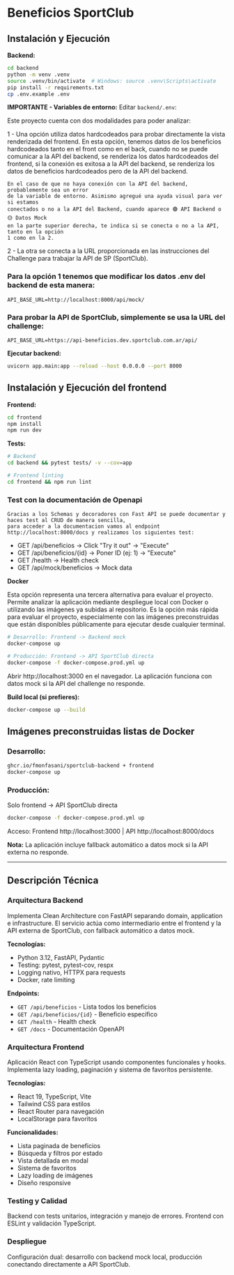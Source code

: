 # Beneficios SportClub

## Instalación y Ejecución

**Backend:**
```bash
cd backend
python -m venv .venv
source .venv/bin/activate  # Windows: source .venv\Scripts\activate
pip install -r requirements.txt
cp .env.example .env
```

**IMPORTANTE - Variables de entorno:** Editar `backend/.env`:

Este proyecto cuenta con dos modalidades para poder analizar:

1 - Una opción utiliza datos hardcodeados para probar directamente la vista renderizada
    del frontend.
    En esta opción, tenemos datos de los beneficios hardcodeados tanto en el front como en
    el back, cuando no se puede comunicar a la API del backend, se renderiza los datos
    hardcodeados del frontend, si la conexión es exitosa a la API del backend, se renderiza
    los datos de beneficios hardcodeados pero de la API del backend.

    En el caso de que no haya conexión con la API del backend, probablemente sea un error
    de la variable de entorno. Asimismo agregué una ayuda visual para ver si estamos
    conectados o no a la API del Backend, cuando aparece 🟢 API Backend o 🟡 Datos Mock
    en la parte superior derecha, te indica si se conecta o no a la API, tanto en la opción
    1 como en la 2.

2 - La otra se conecta a la URL proporcionada en las instrucciones del Challenge para trabajar
    la API de SP (SportClub).

### Para la opción 1 tenemos que modificar los datos .env del backend de esta manera:
    API_BASE_URL=http://localhost:8000/api/mock/

### Para probar la API de SportClub, simplemente se usa la URL del challenge:
    API_BASE_URL=https://api-beneficios.dev.sportclub.com.ar/api/

**Ejecutar backend:**
```bash
uvicorn app.main:app --reload --host 0.0.0.0 --port 8000
```

## Instalación y Ejecución del frontend

**Frontend:**
```bash
cd frontend
npm install
npm run dev
```

**Tests:**
```bash
# Backend
cd backend && pytest tests/ -v --cov=app

# Frontend linting
cd frontend && npm run lint
```

### Test con la documentación de Openapi

    Gracias a los Schemas y decoradores con Fast API se puede documentar y haces test al CRUD de manera sencilla, 
    para acceder a la documentacion vamos al endpoint http://localhost:8000/docs y realizamos los siguientes test:

- GET /api/beneficios → Click "Try it out" → "Execute"
- GET /api/beneficios/{id} → Poner ID (ej: 1) → "Execute"
- GET /health → Health check
- GET /api/mock/beneficios → Mock data

**Docker**

Esta opción representa una tercera alternativa para evaluar el proyecto. Permite analizar
la aplicación mediante despliegue local con Docker o utilizando las imágenes ya subidas al repositorio.
Es la opción más rápida para evaluar el proyecto, especialmente con las imágenes preconstruidas
que están disponibles públicamente para ejecutar desde cualquier terminal.

```bash
# Desarrollo: Frontend -> Backend mock
docker-compose up

# Producción: Frontend -> API SportClub directa
docker-compose -f docker-compose.prod.yml up
```

Abrir http://localhost:3000 en el navegador. La aplicación funciona con datos mock si la API del challenge
no responde.

**Build local (si prefieres):**
```bash
docker-compose up --build
```

## Imágenes preconstruidas listas de Docker 

### Desarrollo:
```bash
ghcr.io/fmonfasani/sportclub-backend + frontend
docker-compose up
```

### Producción: 

Solo frontend -> API SportClub directa  
```bash
docker-compose -f docker-compose.prod.yml up
```

Acceso: Frontend http://localhost:3000 | API http://localhost:8000/docs

**Nota:** La aplicación incluye fallback automático a datos mock si la API externa no responde.

---

## Descripción Técnica

### Arquitectura Backend
Implementa Clean Architecture con FastAPI separando domain, application e infrastructure. 
El servicio actúa como intermediario entre el frontend y la API externa de SportClub, 
con fallback automático a datos mock.

**Tecnologías:**
- Python 3.12, FastAPI, Pydantic
- Testing: pytest, pytest-cov, respx
- Logging nativo, HTTPX para requests
- Docker, rate limiting

**Endpoints:**
- `GET /api/beneficios` - Lista todos los beneficios
- `GET /api/beneficios/{id}` - Beneficio específico  
- `GET /health` - Health check
- `GET /docs` - Documentación OpenAPI

### Arquitectura Frontend
Aplicación React con TypeScript usando componentes funcionales y hooks. 
Implementa lazy loading, paginación y sistema de favoritos persistente.

**Tecnologías:**
- React 19, TypeScript, Vite
- Tailwind CSS para estilos
- React Router para navegación
- LocalStorage para favoritos

**Funcionalidades:**
- Lista paginada de beneficios
- Búsqueda y filtros por estado
- Vista detallada en modal
- Sistema de favoritos
- Lazy loading de imágenes
- Diseño responsive

### Testing y Calidad
Backend con tests unitarios, integración y manejo de errores. 
Frontend con ESLint y validación TypeScript.

### Despliegue
Configuración dual: desarrollo con backend mock local, 
producción conectando directamente a API SportClub.

